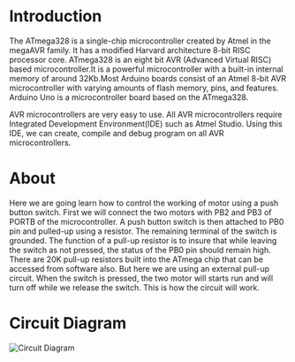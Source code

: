 # Introduction
The ATmega328 is a single-chip microcontroller created by Atmel in the megaAVR family. It has a modified Harvard architecture 8-bit RISC processor core. ATmega328 is an eight bit AVR (Advanced Virtual RISC) based microcontroller.It is a powerful microcontroller with a built-in internal memory of around 32Kb.Most Arduino boards consist of an Atmel 8-bit AVR microcontroller with varying amounts of flash memory, pins, and features. Arduino Uno is a microcontroller board based on the ATmega328.

AVR microcontrollers are very easy to use. All AVR microcontrollers require Integrated Development Environment(IDE) such as Atmel Studio. Using this IDE, we can create, compile and debug program on all AVR microcontrollers.
# About
Here we are going learn how to control the working of motor using a push button switch. First we will connect the two motors with PB2 and PB3 of PORTB of the microcontroller.
A push button switch is then attached to PB0 pin and pulled-up using a resistor. The remaining terminal of the switch is grounded. The function of a pull-up resistor is to insure that while leaving the switch as not pressed, the status of the PB0 pin should remain high. There are 20K pull-up resistors built into the ATmega chip that can be accessed from software also.
But here we are using an external pull-up circuit.
When the switch is pressed, the two motor will starts run and will turn off while we release the switch. This is how the circuit will work.
# Circuit Diagram
![Circuit Diagram](https://user-images.githubusercontent.com/101858144/164627181-e0cb2800-9937-4e32-b1a5-b19d452c47bd.png)
